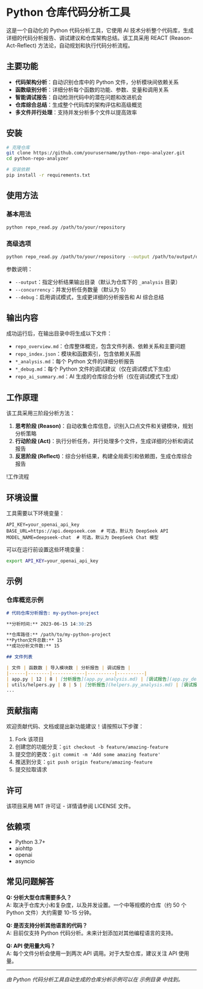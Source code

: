 # Python 仓库代码分析工具

这是一个自动化的 Python 代码分析工具，它使用 AI 技术分析整个代码库，生成详细的代码分析报告、调试建议和仓库架构总结。该工具采用 REACT (Reason-Act-Reflect) 方法论，自动规划和执行代码分析流程。

## 主要功能

- **代码架构分析**：自动识别仓库中的 Python 文件，分析模块间依赖关系
- **函数级别分析**：详细分析每个函数的功能、参数、变量和调用关系
- **智能调试报告**：自动检测代码中的潜在问题和改进机会
- **仓库综合总结**：生成整个代码库的架构评估和高级概览
- **多文件并行处理**：支持并发分析多个文件以提高效率

## 安装

```bash
# 克隆仓库
git clone https://github.com/yourusername/python-repo-analyzer.git
cd python-repo-analyzer

# 安装依赖
pip install -r requirements.txt
```

## 使用方法

### 基本用法

```bash
python repo_read.py /path/to/your/repository
```

### 高级选项

```bash
python repo_read.py /path/to/your/repository --output /path/to/output/dir --concurrency 5 --debug
```

参数说明：
- `--output`：指定分析结果输出目录（默认为仓库下的 `_analysis` 目录）
- `--concurrency`：并发分析任务数量（默认为 5）
- `--debug`：启用调试模式，生成更详细的分析报告和 AI 综合总结

## 输出内容

成功运行后，在输出目录中将生成以下文件：

- `repo_overview.md`：仓库整体概览，包含文件列表、依赖关系和主要问题
- `repo_index.json`：模块和函数索引，包含依赖关系图
- `*_analysis.md`：每个 Python 文件的详细分析报告
- `*_debug.md`：每个 Python 文件的调试建议（仅在调试模式下生成）
- `repo_ai_summary.md`：AI 生成的仓库综合分析（仅在调试模式下生成）

## 工作原理

该工具采用三阶段分析方法：

1. **思考阶段 (Reason)**：自动收集仓库信息，识别入口点文件和关键模块，规划分析策略
2. **行动阶段 (Act)**：执行分析任务，并行处理多个文件，生成详细的分析和调试报告
3. **反思阶段 (Reflect)**：综合分析结果，构建全局索引和依赖图，生成仓库综合报告

!工作流程

## 环境设置

工具需要以下环境变量：

```
API_KEY=your_openai_api_key
BASE_URL=https://api.deepseek.com  # 可选，默认为 DeepSeek API
MODEL_NAME=deepseek-chat  # 可选，默认为 DeepSeek Chat 模型
```

可以在运行前设置这些环境变量：

```bash
export API_KEY=your_openai_api_key
```

## 示例

### 仓库概览示例

```markdown
# 代码仓库分析报告: my-python-project

**分析时间:** 2023-06-15 14:30:25

**仓库路径:** /path/to/my-python-project
**Python文件总数:** 15
**成功分析文件数:** 15

## 文件列表

| 文件 | 函数数 | 导入模块数 | 分析报告 | 调试报告 |
|------|--------|------------|----------|----------|
| app.py | 12 | 8 | [分析报告](app.py_analysis.md) | [调试报告](app.py_debug.md) |
| utils/helpers.py | 8 | 5 | [分析报告](helpers.py_analysis.md) | [调试报告](helpers.py_debug.md) |
...
```

## 贡献指南

欢迎贡献代码、文档或提出新功能建议！请按照以下步骤：

1. Fork 该项目
2. 创建您的功能分支：`git checkout -b feature/amazing-feature`
3. 提交您的更改：`git commit -m 'Add some amazing feature'`
4. 推送到分支：`git push origin feature/amazing-feature`
5. 提交拉取请求

## 许可

该项目采用 MIT 许可证 - 详情请参阅 LICENSE 文件。

## 依赖项

- Python 3.7+
- aiohttp
- openai
- asyncio

## 常见问题解答

**Q: 分析大型仓库需要多久？**  
A: 取决于仓库大小和复杂度，以及并发设置。一个中等规模的仓库（约 50 个 Python 文件）大约需要 10-15 分钟。

**Q: 是否支持分析其他语言的代码？**  
A: 目前仅支持 Python 代码分析。未来计划添加对其他编程语言的支持。

**Q: API 使用量大吗？**  
A: 每个文件分析会使用一到两次 API 调用。对于大型仓库，建议关注 API 使用量。

---

*由 Python 代码分析工具自动生成的仓库分析示例可以在 示例目录 中找到。*